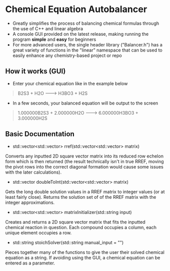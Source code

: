 # Chemical Equation Autobalancer

- Greatly simplifies the process of balancing chemical formulas through the use of C++ and linear algebra
- A console GUI provided on the latest release, making running the program **simple** and **easy** for beginners
- For more advanced users, the single header library ("Balancer.h") has a great variety of functions in the "linear" namespace that can be used to easily enhance any chemistry-based project or repo

## How it works (GUI)

- Enter your chemical equation like in the example below

> B2S3 + H2O ---> H3BO3 + H2S

- In a few seconds, your balanced equation will be output to the screen

> 1.000000B2S3 + 2.000000H2O ---> 6.000000H3BO3 + 3.000000H2S

## Basic Documentation

- std::vector<std::vector<long double>> rref(std::vector<std::vector<long double>> matrix)

Converts any inputted 2D square vector matrix into its reduced row echelon form which is then returned (the result technically isn't in true RREF, moving the pivot rows into the correct diagonal formation would cause some issues with the later calculations).

- std::vector<long double> doubleToInt(std::vector<std::vector<long double>> matrix)

Gets the long double solution values in a RREF matrix to integer values (or at least fairly close). Returns the solution set of of the RREF matrix with the integer approximations.

- std::vector<std::vector<long double>> matrixInitializer(std::string input)

Creates and returns a 2D square vector matrix that fits the inputted chemical reaction in question. Each compound occupies a column, each unique element occupies a row.

- std::string stoichSolver(std::string manual_input = "")

Pieces together many of the functions to give the user their solved chemical equation as a string. If avoiding using the GUI, a chemical equation can be entered as a parameter.

